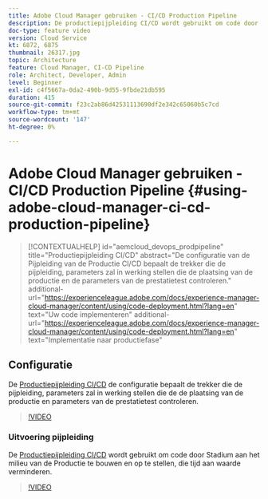 ```yaml
---
title: Adobe Cloud Manager gebruiken - CI/CD Production Pipeline
description: De productiepijpleiding CI/CD wordt gebruikt om code door Stadium aan het milieu van de Productie te bouwen en op te stellen, die tijd aan waarde verminderen. De configuratie van de Pijpleiding van de Productie CI/CD bepaalt de trekker die de pijpleiding, parameters zal in werking stellen die de plaatsing van de productie en de parameters van de prestatietest controleren.
doc-type: feature video
version: Cloud Service
kt: 6872, 6875
thumbnail: 26317.jpg
topic: Architecture
feature: Cloud Manager, CI-CD Pipeline
role: Architect, Developer, Admin
level: Beginner
exl-id: c4f5667a-0da2-490b-9d55-9fbde21db595
duration: 415
source-git-commit: f23c2ab86d42531113690df2e342c65060b5c7cd
workflow-type: tm+mt
source-wordcount: '147'
ht-degree: 0%

---
```


# Adobe Cloud Manager gebruiken - CI/CD Production Pipeline {#using-adobe-cloud-manager-ci-cd-production-pipeline}

>[!CONTEXTUALHELP]
>id="aemcloud_devops_prodpipeline"
>title="Productiepijpleiding CI/CD"
>abstract="De configuratie van de Pijpleiding van de Productie CI/CD bepaalt de trekker die de pijpleiding, parameters zal in werking stellen die de plaatsing van de productie en de parameters van de prestatietest controleren."
>additional-url="https://experienceleague.adobe.com/docs/experience-manager-cloud-manager/content/using/code-deployment.html?lang=en" text="Uw code implementeren"
>additional-url="https://experienceleague.adobe.com/docs/experience-manager-cloud-manager/content/using/code-deployment.html?lang=en" text="Implementatie naar productiefase"

## Configuratie

De [Productiepijpleiding CI/CD](https://experienceleague.adobe.com/docs/experience-manager-cloud-manager/using/how-to-use/pipelines/configuring-production-pipelines.html) de configuratie bepaalt de trekker die de pijpleiding, parameters zal in werking stellen die de de plaatsing van de productie en parameters van de prestatietest controleren.

>[!VIDEO](https://video.tv.adobe.com/v/26314?quality=12&learn=on)

### Uitvoering pijpleiding

De [Productiepijpleiding CI/CD](https://experienceleague.adobe.com/docs/experience-manager-cloud-manager/content/using/code-deployment.html) wordt gebruikt om code door Stadium aan het milieu van de Productie te bouwen en op te stellen, die tijd aan waarde verminderen.

>[!VIDEO](https://video.tv.adobe.com/v/26317?quality=12&learn=on)
